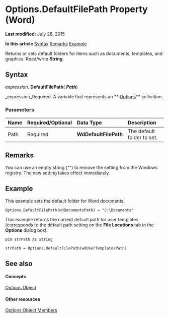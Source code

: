 
# Options.DefaultFilePath Property (Word)

 **Last modified:** July 28, 2015

 **In this article**
 [Syntax](#sectionSection0)
 [Remarks](#sectionSection1)
 [Example](#sectionSection2)


Returns or sets default folders for items such as documents, templates, and graphics. Read/write  **String**.


## Syntax
<a name="sectionSection0"> </a>

 _expression_. **DefaultFilePath**( **_Path_**)

 _expression_Required. A variable that represents an  ** [Options](873b7b99-3fe1-fd89-9ece-a9355cb827dc.md)** collection.


### Parameters



|**Name**|**Required/Optional**|**Data Type**|**Description**|
|:-----|:-----|:-----|:-----|
|Path|Required| **WdDefaultFilePath**|The default folder to set.|

## Remarks
<a name="sectionSection1"> </a>

 You can use an empty string ("") to remove the setting from the Windows registry. The new setting takes effect immediately.


## Example
<a name="sectionSection2"> </a>

This example sets the default folder for Word documents.


```
Options.DefaultFilePath(wdDocumentsPath) = "C:\Documents"
```

This example returns the current default path for user templates (corresponds to the default path setting on the  **File Locations** tab in the **Options** dialog box).




```
Dim strPath As String 
 
strPath = Options.DefaultFilePath(wdUserTemplatesPath)
```


## See also
<a name="sectionSection2"> </a>


#### Concepts


 [Options Object](873b7b99-3fe1-fd89-9ece-a9355cb827dc.md)
#### Other resources


 [Options Object Members](76cd9dfe-6bbb-4c3d-0bfc-79a62bedd15e.md)
